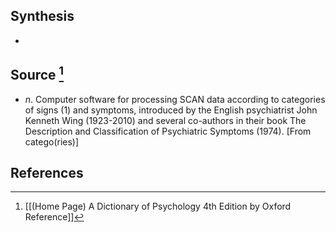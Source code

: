 ## Synthesis
- 
## Source [^1]
- $n$. Computer software for processing SCAN data according to categories of signs (1) and symptoms, introduced by the English psychiatrist John Kenneth Wing (1923-2010) and several co-authors in their book The Description and Classification of Psychiatric Symptoms (1974). \[From catego(ries)]
## References

[^1]: [[(Home Page) A Dictionary of Psychology 4th Edition by Oxford Reference]]